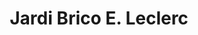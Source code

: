 ---
title: "Jardi Brico E. Leclerc"
url: /fleury-les-aubrais/jardi-brico-e-leclerc/
shop: supermarché
---
